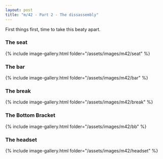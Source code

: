 ```yaml
---
layout: post
title: "m/42 - Part 2 - The dissassembly"
---
```


First things first, time to take this beaty apart.

### The seat

{% include image-gallery.html folder="/assets/images/m42/seat" %}

### The bar

{% include image-gallery.html folder="/assets/images/m42/bar" %}

### The break

{% include image-gallery.html folder="/assets/images/m42/break" %}

### The Bottom Bracket

{% include image-gallery.html folder="/assets/images/m42/bb" %}

### The headset

{% include image-gallery.html folder="/assets/images/m42/headset" %}

